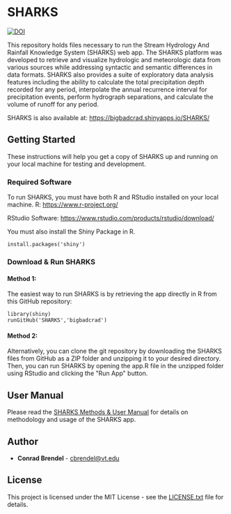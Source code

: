 # SHARKS
[![DOI](https://zenodo.org/badge/DOI/10.5281/zenodo.3843312.svg)](https://doi.org/10.5281/zenodo.3843312)

This repository holds files necessary to run the Stream Hydrology And Rainfall Knowledge System (SHARKS) web app. The SHARKS platform was developed to retrieve and visualize hydrologic and meteorologic data from various sources while addressing syntactic and semantic differences in data formats. SHARKS also provides a suite of exploratory data analysis features including the ability to calculate the total precipitation depth recorded for any period, interpolate the annual recurrence interval for precipitation events, perform hydrograph separations, and calculate the volume of runoff for any period.

SHARKS is also available at: https://bigbadcrad.shinyapps.io/SHARKS/

## Getting Started
These instructions will help you get a copy of SHARKS up and running on your local machine for testing and development.

### Required Software
To run SHARKS, you must have both R and RStudio installed on your local machine.
R:  https://www.r-project.org/

RStudio Software: https://www.rstudio.com/products/rstudio/download/

You must also install the Shiny Package in R.
```
install.packages('shiny')
```

### Download & Run SHARKS
#### Method 1:
The easiest way to run SHARKS is by retrieving the app directly in R from this GitHub repository:
```
library(shiny)
runGitHub('SHARKS','bigbadcrad')
```
#### Method 2:
Alternatively, you can clone the git repository by downloading the SHARKS files from GitHub as a ZIP folder and unzipping it to your desired directory. Then, you can run SHARKS by opening the app.R file in the unzipped folder using RStudio and clicking the "Run App" button.

## User Manual
Please read the [SHARKS Methods & User Manual](https://github.com/bigbadcrad/SHARKS/blob/master/www/SHARKS%20Methods%20%26%20User%20Manual.pdf) for details on methodology and usage of the SHARKS app.

## Author
* **Conrad Brendel** - cbrendel@vt.edu

## License
This project is licensed under the MIT License - see the [LICENSE.txt](LICENSE.txt) file for details.
